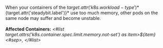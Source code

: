 When your containers of the ${target.attr('k8s.workload-type')} *${target.attr('steadybit.label')}* use too much memory, other pods on the same node may suffer and become unstable.
<br/>
<br/>
**Affected Containers:** *<#list target.attrs('k8s.container.spec.limit.memory.not-set') as item>${item}<#sep>, </#list>*
